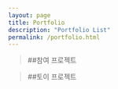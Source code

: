 ```yaml
---
layout: page
title: Portfolio
description: "Portfolio List"
permalink: /portfolio.html
---
```


> ##참여 프로젝트

> ##토이 프로젝트
